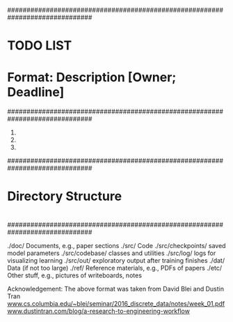 ##############################################################################
#                                TODO LIST                                   #
#                                                                            #
#                     Format: Description [Owner; Deadline]                  #
##############################################################################

1.
2.
3.

##############################################################################
#                                                                            #
#                             Directory Structure                            #
#                                                                            #
##############################################################################

./doc/          Documents, e.g., paper sections
./src/          Code
    ./src/checkpoints/       saved model parameters
    ./src/codebase/          classes and utilities
    ./src/log/               logs for visualizing learning
    ./src/out/               exploratory output after training finishes
./dat/          Data (if not too large)
./ref/          Reference materials, e.g., PDFs of papers
./etc/          Other stuff, e.g., pictures of writeboards, notes


Acknowledgement:
The above format was taken from David Blei and Dustin Tran
www.cs.columbia.edu/~blei/seminar/2016_discrete_data/notes/week_01.pdf
www.dustintran.com/blog/a-research-to-engineering-workflow
